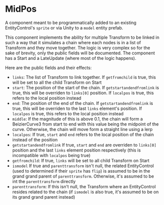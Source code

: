 # MidPos
A component meant to be programmatically added to an existing EntityControl's `sprite` or via Unity to a `model` entity prefab.

This component implements the ability for multiple Transform to be linked in such a way that it simulates a chain where each nodes is in a list of Transform and they move together. The logic is very complex so for the sake of brevity, only the public fields will be documented. The component has a Start and a LateUpdate (where most of the logic happens).

Here are the public fields and their effects:

- `links`: The list of Transform to link together. If `getfromchild` is true, this will be set to all the child Transform on Start
- `start`: The position of the start of the chain. If `getstartandendfromlink` is true, this will be overriden to `links[0]` position. If `localpos` is true, this refers to the local position instead
- `end`: The position of the end of the chain.  If `getstartandendfromlink` is true, this will be overriden to the last `links` element's position. If `localpos` is true, this refers to the local position instead
- `middle`: If the magnitude of this is above 0.1, the chain will form a BeizierCurve3 from start to end with this value being the midpoint of the curve. Otherwise, the chain will move form a straight line using a lerp
- `localpos`: If true, `start` and `end` refers to the local position of the chain instead of the position
- `getstartandendfromlink` If true, `start` and `end` are overriden to `links[0]` position and the last `links` element position respectively (this is incompatible with `localpos` being true)
- `getfromchild`: If true, `links` will be set to all child Transform on Start
- `ismodel` If true and `parenttransform` isn't null, the related EntityControl (used to determined if their `sprite` has `flip`) is assumed to be in the grand grand parent of `parenttransform`. Otherwise, it's assumed to be int the `parenttransform` directly
- `parenttransform`: If this isn't null, the Transform where an EntityControl resides related to the chain (if `ismodel` is also true, it's assumed to be on its grand grand parent instead)
